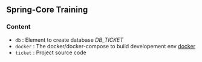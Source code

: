 ## Spring-Core Training

### Content

-   `db` : Element to create database _DB_TICKET_
-   `docker` : The docker/docker-compose to build developement env [docker](https://www.docker.com)
-   `ticket` : Project source code
